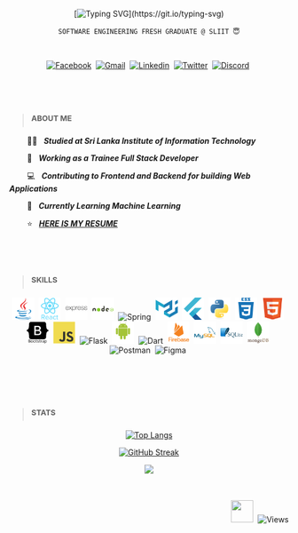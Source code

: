 <!--![Alt text](https://gist.githubusercontent.com/ShehaniWageesha/fbfd96f40856924243d58257a0d895e6/raw/71b778a6daf5142e6464fe21b64fce0d2a31bb18/Header_WaterWave.svg)-->
<div align=center>

[![Typing SVG](https://readme-typing-svg.herokuapp.com?font=Fira+Code&pause=1000&width=435&lines=Hey+there,+I'm+Shehani+Wageesha...)](https://git.io/typing-svg)

` SOFTWARE ENGINEERING FRESH GRADUATE @ SLIIT 😇 `

<br/>
<!--<img src="https://user-images.githubusercontent.com/66903669/200950004-ea895268-8d20-4ec7-a46d-dda4a6022826.gif" width="200" height="170"/>
<br/><br/>-->
  
[![Facebook](https://img.shields.io/badge/Facebook-%231877F2.svg?style=for-the-badge&logo=Facebook&logoColor=white)](https://www.facebook.com/shehani.wageesha.7)&nbsp;
[![Gmail](https://img.shields.io/badge/Gmail-D14836?style=for-the-badge&logo=gmail&logoColor=white)](https://mail.google.com/mail/u/authuser=shehaniwageesha@gmail.com)&nbsp;
[![Linkedin](https://img.shields.io/badge/linkedin-%230077B5.svg?style=for-the-badge&logo=linkedin&logoColor=white)](https://www.linkedin.com/in/shehani-mahalekam-4120961b9/)&nbsp;
[![Twitter](https://img.shields.io/badge/twitter-%230077B5.svg?style=for-the-badge&logo=twitter&logoColor=white)](https://twitter.com/Wagee97)&nbsp;
[![Discord](https://img.shields.io/badge/Discord-7289DA?style=for-the-badge&logo=discord&logoColor=white)](https://discord.com/users/888824562492534785)&nbsp;
  
</div>

#
<br/>

> ### <sup>ABOUT ME</sup>

&emsp;&emsp; :woman_student: &nbsp; ***Studied at Sri Lanka Institute of Information Technology***

&emsp;&emsp; :briefcase: &nbsp; ***Working as a Trainee Full Stack Developer***

&emsp;&emsp; :computer: &nbsp; ***Contributing to Frontend and Backend for building Web Applications***

&emsp;&emsp; :seedling: &nbsp; ***Currently Learning Machine Learning***

<!--&emsp;&emsp; :star: &nbsp; ***[HERE IS MY RESUME](https://github.com/ShehaniWageesha/ShehaniWageesha/files/10095370/Resume_SW.pdf)*** <br/>-->

&emsp;&emsp; :star: &nbsp; ***[HERE IS MY RESUME](https://drive.google.com/file/d/18xTuoQo9FaN4wJ7BXE6tjjKQamCmbysy/view?usp=share_link)*** <br/>

#
<br/>

> ### <sup>SKILLS</sup>

<div align=center>
    <img src="https://raw.githubusercontent.com/devicons/devicon/master/icons/java/java-original.svg" title="Java" alt="Java" width="40" height="40"/>&nbsp;
  <img src="https://github.com/devicons/devicon/blob/master/icons/react/react-original-wordmark.svg" title="React" alt="React" width="40" height="40"/>&nbsp;
  <img src="https://github.com/devicons/devicon/blob/master/icons/express/express-original-wordmark.svg" title="Express" alt="Express" width="40" height="40"/>&nbsp;
  <img src="https://github.com/devicons/devicon/blob/master/icons/nodejs/nodejs-original-wordmark.svg" title="NodeJS" alt="NodeJS" width="40" height="40"/>&nbsp;
  <img src="https://www.vectorlogo.zone/logos/springio/springio-icon.svg" title="Spring" alt="Spring" width="40" height="40"/>&nbsp;
  <img src="https://github.com/devicons/devicon/blob/master/icons/materialui/materialui-original.svg" title="Material UI" alt="Material UI" width="40" height="40"/>&nbsp;
  <img src="https://github.com/devicons/devicon/blob/master/icons/flutter/flutter-original.svg" title="Flutter" alt="Flutter" width="40" height="40"/>&nbsp;
  <img src="https://github.com/devicons/devicon/blob/master/icons/python/python-original.svg" title="Python" alt="Python" width="40" height="40"/>&nbsp;
  <img src="https://github.com/devicons/devicon/blob/master/icons/css3/css3-plain-wordmark.svg"  title="CSS3" alt="CSS" width="40" height="40"/>&nbsp;
  <img src="https://github.com/devicons/devicon/blob/master/icons/html5/html5-original.svg" title="HTML5" alt="HTML" width="40" height="40"/>&nbsp;
  <img src="https://raw.githubusercontent.com/devicons/devicon/master/icons/bootstrap/bootstrap-plain-wordmark.svg" title="Bootstrap" alt="Bootstrap" width="40" height="40"/>&nbsp;
  <img src="https://github.com/devicons/devicon/blob/master/icons/javascript/javascript-original.svg" title="JavaScript" alt="JavaScript" width="40" height="40"/>&nbsp;
  <img src="https://www.vectorlogo.zone/logos/pocoo_flask/pocoo_flask-icon.svg" title="Flask" alt="Flask" width="40" height="40"/>&nbsp;
  <img src="https://github.com/devicons/devicon/blob/master/icons/android/android-original-wordmark.svg" title="Android" alt="Android" width="40" height="40"/>&nbsp;
  <img src="https://www.vectorlogo.zone/logos/dartlang/dartlang-icon.svg" title="Dart" alt="Dart" width="40" height="40"/>&nbsp;
  <img src="https://github.com/devicons/devicon/blob/master/icons/firebase/firebase-plain-wordmark.svg" title="Firebase" alt="Firebase" width="40" height="40"/>&nbsp;
  <img src="https://github.com/devicons/devicon/blob/master/icons/mysql/mysql-original-wordmark.svg" title="MySQL"  alt="MySQL" width="40" height="40"/>&nbsp;
  <img src="https://github.com/devicons/devicon/blob/master/icons/sqlite/sqlite-original-wordmark.svg" title="SQLite" alt="SQLite" width="40" height="40"/>&nbsp;
  <img src="https://github.com/devicons/devicon/blob/master/icons/mongodb/mongodb-original-wordmark.svg" title="MongoDB" alt="MongoDB" width="40" height="40"/>&nbsp;
  <img src="https://www.vectorlogo.zone/logos/getpostman/getpostman-icon.svg" title="Postman" alt="Postman" width="40" height="40"/>&nbsp;
  <img src="https://www.vectorlogo.zone/logos/figma/figma-icon.svg" title="Figma" alt="Figma" width="40" height="40"/>&nbsp;
</div><br/>

#
<br/>

> ### <sup>STATS</sup>

<div align=center>

[![Top Langs](https://github-readme-stats.vercel.app/api/top-langs/?username=ShehaniWageesha&langs_count=8&layout=compact&theme=vision-friendly-dark)](https://github.com/anuraghazra/github-readme-stats)

[![GitHub Streak](http://github-readme-streak-stats.herokuapp.com?user=ShehaniWageesha&theme=dark&background=000000)](https://git.io/streak-stats)

<img src="https://github-readme-stats.vercel.app/api?username=ShehaniWageesha&count_private=true&show_icons=true&&theme=vision-friendly-dark"/><br/>
  
<!--[![Top Langs](https://github-readme-stats.vercel.app/api/top-langs/?username=ShehaniWageesha&langs_count=6&hide=css,scss&layout=compact&theme=vision-friendly-dark)](https://github.com/anuraghazra/github-readme-stats)-->

<!--[![GitHub Activity Graph](https://activity-graph.herokuapp.com/graph?username=ShehaniWageesha&theme=react-dark&hide_title=false&bg_color=000000&color=FFFFFF&line=FFC000&point=FFC000&hide_border=false)](https://github.com/ShehaniWageesha/github-readme-activity-graph)-->
 
</div>
<br/>

<div align=right>

<img src="https://gist.githubusercontent.com/ShehaniWageesha/f5c7c2a6a14f036eb73139b63fd28109/raw/bfdff02230cec37afc085768beacc9873f1292be/GIFparrot.gif" width="40" height="40"/>&nbsp;&nbsp;![Views](https://komarev.com/ghpvc/?username=ShehaniWageesha&style=for-the-badge)

</div>
